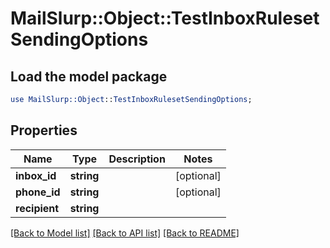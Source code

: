 # MailSlurp::Object::TestInboxRulesetSendingOptions

## Load the model package
```perl
use MailSlurp::Object::TestInboxRulesetSendingOptions;
```

## Properties
Name | Type | Description | Notes
------------ | ------------- | ------------- | -------------
**inbox_id** | **string** |  | [optional] 
**phone_id** | **string** |  | [optional] 
**recipient** | **string** |  | 

[[Back to Model list]](../README#documentation-for-models) [[Back to API list]](../README#documentation-for-api-endpoints) [[Back to README]](../README)


